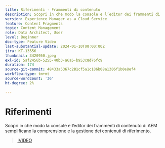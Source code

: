 ```yaml
---
title: Riferimenti - Frammenti di contenuto
description: Scopri in che modo la console e l’editor dei frammenti di contenuto di AEM semplificano la gestione dei contenuti di riferimento.
version: Experience Manager as a Cloud Service
feature: Content Fragments
topic: Content Management
role: Data Architect, User
level: Beginner
doc-type: Feature Video
last-substantial-update: 2024-01-10T00:00:00Z
jira: KT-13556
thumbnail: 3420950.jpeg
exl-id: 5af2456b-5255-40b3-a6a5-b953c8d76fc9
duration: 174
source-git-commit: 48433a5367c281cf5a1c106b08a1306f1b0e8ef4
workflow-type: tm+mt
source-wordcount: '36'
ht-degree: 2%

---
```


# Riferimenti

Scopri in che modo la console e l’editor dei frammenti di contenuto di AEM semplificano la comprensione e la gestione dei contenuti di riferimento.

>[!VIDEO](https://video.tv.adobe.com/v/3423639/?learn=on&captions=ita)

